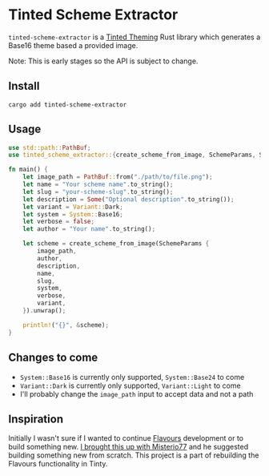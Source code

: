 # Tinted Scheme Extractor

`tinted-scheme-extractor` is a [Tinted Theming] Rust library which
generates a Base16 theme based a provided image.

Note: This is early stages so the API is subject to change.

## Install

`cargo add tinted-scheme-extractor`

## Usage

```rust
use std::path::PathBuf;
use tinted_scheme_extractor::{create_scheme_from_image, SchemeParams, System, Variant};

fn main() {
    let image_path = PathBuf::from("./path/to/file.png");
    let name = "Your scheme name".to_string();
    let slug = "your-scheme-slug".to_string();
    let description = Some("Optional description".to_string());
    let variant = Variant::Dark;
    let system = System::Base16;
    let verbose = false;
    let author = "Your name".to_string();

    let scheme = create_scheme_from_image(SchemeParams {
        image_path,
        author,
        description,
        name,
        slug,
        system,
        verbose,
        variant,
    }).unwrap();

    println!("{}", &scheme);
}
```

## Changes to come

- `System::Base16` is currently only supported, `System::Base24` to come
- `Variant::Dark` is currently only supported, `Variant::Light` to come
- I'll probably change the `image_path` input to accept data and not a
  path

## Inspiration

Initially I wasn't sure if I wanted to continue [Flavours] development
or to build something new. [I brought this up with Misterio77] and he
suggested building something new from scratch. This project is a part of
rebuilding the Flavours functionality in Tinty.


[Tinted Theming]: https://github.com/tinted-theming
[Flavours]: https://github.com/Misterio77/flavours
[I brought this up with Misterio77]: https://github.com/Misterio77/flavours/issues/85
